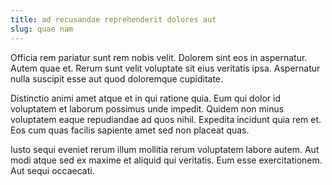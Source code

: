 ```yaml
---
title: ad recusandae reprehenderit dolores aut
slug: quae nam
---
```


Officia rem pariatur sunt rem nobis velit. Dolorem sint eos in aspernatur. Autem quae et. Rerum sunt velit voluptate sit eius veritatis ipsa. Aspernatur nulla suscipit esse aut quod doloremque cupiditate.

Distinctio animi amet atque et in qui ratione quia. Eum qui dolor id voluptatem et laborum possimus unde impedit. Quidem non minus voluptatem eaque repudiandae ad quos nihil. Expedita incidunt quia rem et. Eos cum quas facilis sapiente amet sed non placeat quas.

Iusto sequi eveniet rerum illum mollitia rerum voluptatem labore autem. Aut modi atque sed ex maxime et aliquid qui veritatis. Eum esse exercitationem. Aut sequi occaecati.

